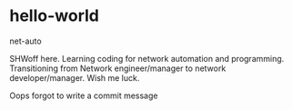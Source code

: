 # hello-world
net-auto

SHWoff here. Learning coding for network automation and programming. 
Transitioning from Network engineer/manager to network developer/manager. Wish me luck.

Oops forgot to write a commit message
